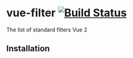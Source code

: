 # vue-filter [![Build Status](https://travis-ci.org/hoangtranson/vue-filter.svg?branch=master)](https://travis-ci.org/hoangtranson/vue-filter.svg?branch=master)

The list of standard filters Vue 2

## Installation
